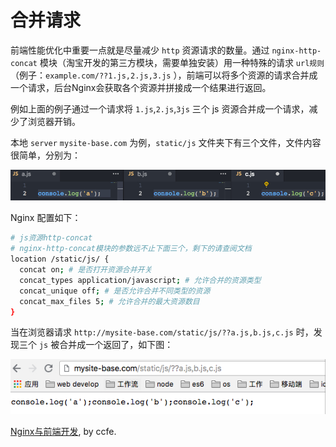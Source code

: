 # 合并请求

前端性能优化中重要一点就是尽量减少 `http` 资源请求的数量。通过 `nginx-http-concat` 模块（淘宝开发的第三方模块，需要单独安装）用一种特殊的请求 `url规则`（例子：`example.com/??1.js,2.js,3.js` ），前端可以将多个资源的请求合并成一个请求，后台Nginx会获取各个资源并拼接成一个结果进行返回。

例如上面的例子通过一个请求将 `1.js`,`2.js`,`3js` 三个 js 资源合并成一个请求，减少了浏览器开销。

本地 `server` `mysite-base.com` 为例，`static/js` 文件夹下有三个文件，文件内容很简单，分别为：

![](./media/nginx-1.png)

Nginx 配置如下：

```bash
# js资源http-concat
# nginx-http-concat模块的参数远不止下面三个，剩下的请查阅文档
location /static/js/ {
  concat on; # 是否打开资源合并开关
  concat_types application/javascript; # 允许合并的资源类型
  concat_unique off; # 是否允许合并不同类型的资源
  concat_max_files 5; # 允许合并的最大资源数目
}
```

当在浏览器请求 `http://mysite-base.com/static/js/??a.js,b.js,c.js` 时，发现三个 `js` 被合并成一个返回了，如下图：

![](./media/nginx-2.png)

[Nginx与前端开发](https://juejin.im/post/5bacbd395188255c8d0fd4b2), by ccfe.